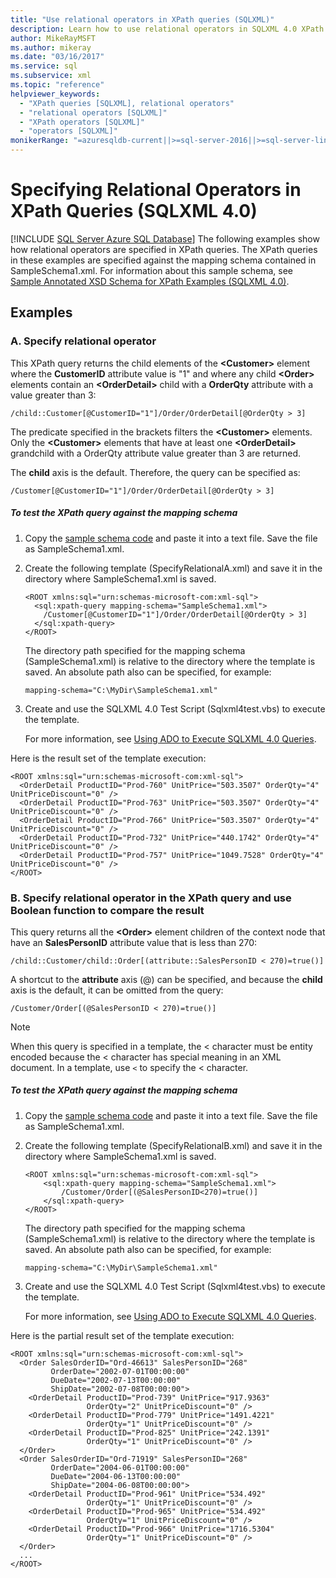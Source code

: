 ```yaml
---
title: "Use relational operators in XPath queries (SQLXML)"
description: Learn how to use relational operators in SQLXML 4.0 XPath queries.
author: MikeRayMSFT
ms.author: mikeray
ms.date: "03/16/2017"
ms.service: sql
ms.subservice: xml
ms.topic: "reference"
helpviewer_keywords:
  - "XPath queries [SQLXML], relational operators"
  - "relational operators [SQLXML]"
  - "XPath operators [SQLXML]"
  - "operators [SQLXML]"
monikerRange: "=azuresqldb-current||>=sql-server-2016||>=sql-server-linux-2017||=azuresqldb-mi-current"
---
```

# Specifying Relational Operators in XPath Queries (SQLXML 4.0)
[!INCLUDE [SQL Server Azure SQL Database](../../../includes/applies-to-version/sql-asdb.md)]
  The following examples show how relational operators are specified in XPath queries. The XPath queries in these examples are specified against the mapping schema contained in SampleSchema1.xml. For information about this sample schema, see [Sample Annotated XSD Schema for XPath Examples &#40;SQLXML 4.0&#41;](../../../relational-databases/sqlxml-annotated-xsd-schemas-xpath-queries/samples/sample-annotated-xsd-schema-for-xpath-examples-sqlxml-4-0.md).  
  
## Examples  
  
### A. Specify relational operator  
 This XPath query returns the child elements of the **\<Customer>** element where the **CustomerID** attribute value is "1" and where any child **\<Order>** elements contain an **\<OrderDetail>** child with a **OrderQty** attribute with a value greater than 3:  
  
```  
/child::Customer[@CustomerID="1"]/Order/OrderDetail[@OrderQty > 3]  
```  
  
 The predicate specified in the brackets filters the **\<Customer>** elements. Only the **\<Customer>** elements that have at least one **\<OrderDetail>** grandchild with a OrderQty attribute value greater than 3 are returned.  
  
 The **child** axis is the default. Therefore, the query can be specified as:  
  
```  
/Customer[@CustomerID="1"]/Order/OrderDetail[@OrderQty > 3]  
```  
  
##### To test the XPath query against the mapping schema  
  
1.  Copy the [sample schema code](../../../relational-databases/sqlxml-annotated-xsd-schemas-xpath-queries/samples/sample-annotated-xsd-schema-for-xpath-examples-sqlxml-4-0.md) and paste it into a text file. Save the file as SampleSchema1.xml.  
  
2.  Create the following template (SpecifyRelationalA.xml) and save it in the directory where SampleSchema1.xml is saved.  
  
    ```  
    <ROOT xmlns:sql="urn:schemas-microsoft-com:xml-sql">  
      <sql:xpath-query mapping-schema="SampleSchema1.xml">  
        /Customer[@CustomerID="1"]/Order/OrderDetail[@OrderQty > 3]  
      </sql:xpath-query>  
    </ROOT>  
    ```  
  
     The directory path specified for the mapping schema (SampleSchema1.xml) is relative to the directory where the template is saved. An absolute path also can be specified, for example:  
  
    ```  
    mapping-schema="C:\MyDir\SampleSchema1.xml"  
    ```  
  
3.  Create and use the SQLXML 4.0 Test Script (Sqlxml4test.vbs) to execute the template.  

     For more information, see [Using ADO to Execute SQLXML 4.0 Queries](../../../relational-databases/sqlxml/using-ado-to-execute-sqlxml-4-0-queries.md).  
  
 Here is the result set of the template execution:  
  
```  
<ROOT xmlns:sql="urn:schemas-microsoft-com:xml-sql">  
  <OrderDetail ProductID="Prod-760" UnitPrice="503.3507" OrderQty="4" UnitPriceDiscount="0" />   
  <OrderDetail ProductID="Prod-763" UnitPrice="503.3507" OrderQty="4" UnitPriceDiscount="0" />   
  <OrderDetail ProductID="Prod-766" UnitPrice="503.3507" OrderQty="4" UnitPriceDiscount="0" />   
  <OrderDetail ProductID="Prod-732" UnitPrice="440.1742" OrderQty="4" UnitPriceDiscount="0" />   
  <OrderDetail ProductID="Prod-757" UnitPrice="1049.7528" OrderQty="4" UnitPriceDiscount="0" />   
</ROOT>  
```  
  
### B. Specify relational operator in the XPath query and use Boolean function to compare the result  
 This query returns all the **\<Order>** element children of the context node that have an **SalesPersonID** attribute value that is less than 270:  
  
```  
/child::Customer/child::Order[(attribute::SalesPersonID < 270)=true()]  
```  
  
 A shortcut to the **attribute** axis (@) can be specified, and because the **child** axis is the default, it can be omitted from the query:  
  
```  
/Customer/Order[(@SalesPersonID < 270)=true()]  
```  
  
> [!NOTE]  
>  When this query is specified in a template, the < character must be entity encoded because the < character has special meaning in an XML document. In a template, use `<` to specify the < character.  
  
##### To test the XPath query against the mapping schema  
  
1.  Copy the [sample schema code](../../../relational-databases/sqlxml-annotated-xsd-schemas-xpath-queries/samples/sample-annotated-xsd-schema-for-xpath-examples-sqlxml-4-0.md) and paste it into a text file. Save the file as SampleSchema1.xml.  
  
2.  Create the following template (SpecifyRelationalB.xml) and save it in the directory where SampleSchema1.xml is saved.  
  
    ```  
    <ROOT xmlns:sql="urn:schemas-microsoft-com:xml-sql">  
        <sql:xpath-query mapping-schema="SampleSchema1.xml">  
            /Customer/Order[(@SalesPersonID<270)=true()]  
        </sql:xpath-query>  
    </ROOT>  
    ```  
  
     The directory path specified for the mapping schema (SampleSchema1.xml) is relative to the directory where the template is saved. An absolute path also can be specified, for example:  
  
    ```  
    mapping-schema="C:\MyDir\SampleSchema1.xml"  
    ```  
  
3.  Create and use the SQLXML 4.0 Test Script (Sqlxml4test.vbs) to execute the template.  
  
     For more information, see [Using ADO to Execute SQLXML 4.0 Queries](../../../relational-databases/sqlxml/using-ado-to-execute-sqlxml-4-0-queries.md).  
  
 Here is the partial result set of the template execution:  
  
```  
<ROOT xmlns:sql="urn:schemas-microsoft-com:xml-sql">  
  <Order SalesOrderID="Ord-46613" SalesPersonID="268"   
         OrderDate="2002-07-01T00:00:00"   
         DueDate="2002-07-13T00:00:00"   
         ShipDate="2002-07-08T00:00:00">  
    <OrderDetail ProductID="Prod-739" UnitPrice="917.9363"   
                 OrderQty="2" UnitPriceDiscount="0" />   
    <OrderDetail ProductID="Prod-779" UnitPrice="1491.4221"   
                 OrderQty="1" UnitPriceDiscount="0" />   
    <OrderDetail ProductID="Prod-825" UnitPrice="242.1391"   
                 OrderQty="1" UnitPriceDiscount="0" />   
  </Order>  
  <Order SalesOrderID="Ord-71919" SalesPersonID="268"  
         OrderDate="2004-06-01T00:00:00"   
         DueDate="2004-06-13T00:00:00"   
         ShipDate="2004-06-08T00:00:00">  
    <OrderDetail ProductID="Prod-961" UnitPrice="534.492"   
                 OrderQty="1" UnitPriceDiscount="0" />   
    <OrderDetail ProductID="Prod-965" UnitPrice="534.492"   
                 OrderQty="1" UnitPriceDiscount="0" />   
    <OrderDetail ProductID="Prod-966" UnitPrice="1716.5304"   
                 OrderQty="1" UnitPriceDiscount="0" />   
  </Order>  
  ...  
</ROOT>  
```  
  
  

